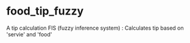 # food_tip_fuzzy
A tip calculation FIS (fuzzy inference system) : Calculates tip based on 'servie' and 'food'
